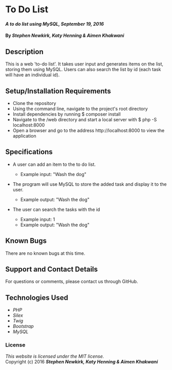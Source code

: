 # To Do List

#### _A to do list using MySQL, September 19, 2016_

#### By _**Stephen Newkirk, Katy Henning & Aimen Khakwani**_

## Description

This is a web 'to-do list'. It takes user input and generates items on the list, storing them using MySQL. Users can also search the list by id (each task will have an individual id).

## Setup/Installation Requirements

* Clone the repository
* Using the command line, navigate to the project's root directory
* Install dependencies by running $ composer install
* Navigate to the /web directory and start a local server with $ php -S localhost:8000
* Open a browser and go to the address http://localhost:8000 to view the application

## Specifications

* A user can add an item to the to do list.
    * Example input: "Wash the dog"

* The program will use MySQL to store the added task and display it to the user.
    * Example output: "Wash the dog"

* The user can search the tasks with the id
    * Example input: 1
    * Example output: "Wash the dog"

## Known Bugs

There are no known bugs at this time.

## Support and Contact Details

For questions or comments, please contact us through GitHub.

## Technologies Used

* _PHP_
* _Silex_
* _Twig_
* _Bootstrap_
* _MySQL_

### License

*This website is licensed under the MIT license.*  
Copyright (c) 2016 **_Stephen Newkirk, Katy Henning & Aimen Khakwani_**
